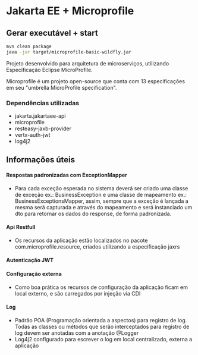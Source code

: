# Jakarta EE + Microprofile

## Gerar executável + start
```bash
mvn clean package
java -jar target/microprofile-basic-wildfly.jar
```

Projeto desenvolvido para arquitetura de microserviços, utilizando Especificação Eclipse MicroProfile.

Microprofile é um projeto open-source que conta com 13 especificações em seu "umbrella MicroProfile specification".

### Dependências utilizadas

- jakarta.jakartaee-api
- microprofile
- resteasy-jaxb-provider
- vertx-auth-jwt
- log4j2

## Informações úteis 

#### Respostas padronizadas com ExceptionMapper
- Para cada exceção esperada no sistema deverá ser criado uma classe de exceção ex.: BusinessException e uma classe de mapeamento
ex.: BusinessExceptionsMapper, assim, sempre que a exceção é lançada a mesma será capturada e através do mapeamento e será instanciado um
dto para retornar os dados do response, de forma padronizada.

#### Api Restfull
- Os recursos da aplicação estão localizados no pacote com.microprofile.resource, criados utilizando a especificação jaxrs

#### Autenticação JWT


#### Configuração externa
- Como boa prática os recursos de configuração da aplicação ficam em local externo, e são carregados por injeção via CDI

#### Log
- Padrão POA (Programação orientada a aspectos) para registro de log. Todas as classes ou métodos que serão interceptados para registro de log devem ser anotadas com a anotação @Logger
- Log4j2 configurado para escrever o log em local centralizado, externa a aplicação
